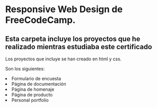 <h1>Responsive Web Design de FreeCodeCamp.</h1>
<h2>Esta carpeta incluye los proyectos que he realizado mientras estudiaba este certificado</h2>
<p>Los proyectos que incluye se han creado en html y css.</p>
<p>Son los siguientes:<p>
  <li>Formulario de encuesta</li>
  <li>Página de documentación</li>
  <li>Página de homenaje</li>
  <li>Página de producto</li>
  <li>Personal portfolio</li>
